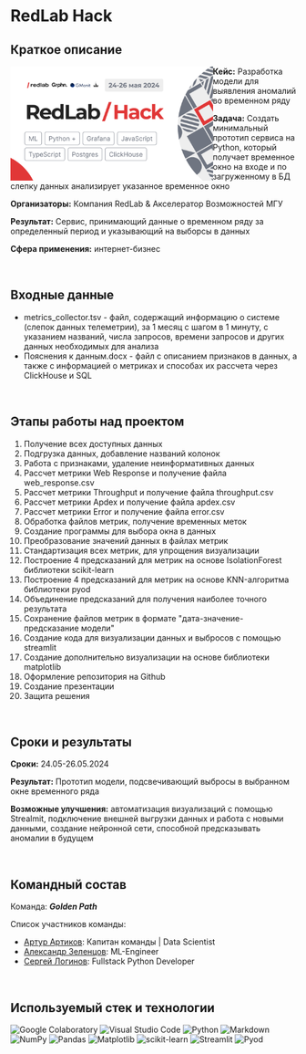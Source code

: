 # RedLab Hack

## Краткое описание

<img src="https://github.com/ArturArtikov/Portfolio/blob/main/1_media/2_hackathon_projects/hackathon4.png" height=200 align="left"> 

**Кейс:** Разработка модели для выявления аномалий во временном ряду

**Задача:** Создать минимальный прототип сервиса на Python, который получает временное окно на входе и по загруженному в БД слепку данных анализирует указанное временное окно

**Организаторы:** Компания RedLab & Акселератор Возможностей МГУ

**Результат:** Сервис, принимающий данные о временном ряду за определенный период и указывающий на выборсы в данных 

**Сфера применения:** интернет-бизнес

<br/>

## Входные данные

* metrics_collector.tsv - файл, содержащий информацию о системе (слепок данных телеметрии), за 1 месяц с шагом в 1 минуту, с указанием названий, числа запросов, времени запросов и других данных необходимых для анализа
* Пояснения к данным.docx - файл с описанием признаков в данных, а также с информацией о метриках и способах их рассчета через ClickHouse и SQL

<br/>

## Этапы работы над проектом

1. Получение всех доступных данных
2. Подгрузка данных, добавление названий колонок
3. Работа с признаками, удаление неинформативных данных
4. Рассчет метрики Web Response и получение файла web_response.csv
5. Рассчет метрики Throughput и получение файла throughput.csv
6. Рассчет метрики Apdex и получение файла apdex.csv
7. Рассчет метрики Error и получение файла error.csv
8. Обработка файлов метрик, получение временных меток
9. Создание программы для выбора окна в данных
10. Преобразование значений данных в файлах метрик
11. Стандартизация всех метрик, для упрощения визуализации
12. Построение 4 предсказаний для метрик на основе IsolationForest библиотеки scikit-learn
13. Построение 4 предсказаний для метрик на основе KNN-алгоритма библиотеки pyod
14. Объединение предсказаний для получения наиболее точного результата
15. Сохранение файлов метрик в формате "дата-значение-предсказание модели"
16. Создание кода для визуализации данных и выбросов с помощью streamlit
17. Создание дополнительно визуализации на основе библиотеки matplotlib
18. Оформление репозитория на Github
19. Создание презентации
20. Защита решения

<br/>

## Сроки и результаты

**Сроки:** 24.05-26.05.2024

**Результат:** Прототип модели, подсвечивающий выбросы в выбранном окне временного ряда

**Возможные улучшения:** автоматизация визуализаций с помощью Strealmit, подключение внешней выгрузки данных и работа с новыми данными, создание нейронной сети, способной предсказывать аномалии в будущем

<br/>

## Командный состав

Команда: __*Golden Path*__

Список участников команды:

* [Артур Артиков](https://github.com/ArturArtikov): Капитан команды | Data Scientist
* [Александр Зеленцов](https://github.com/CHex0K): ML-Engineer
* [Сергей Логинов](): Fullstack Python Developer

<br/>

## Используемый стек и технологии

![Google Colaboratory](https://img.shields.io/badge/Google%20Colaboratory-ffffff.svg?style=for-the-badge&logo=google-colab&logoColor=orange)
![Visual Studio Code](https://img.shields.io/badge/Visual%20Studio%20Code-0078d7.svg?style=for-the-badge&logo=visual-studio-code&logoColor=white)
![Python](https://img.shields.io/badge/python-3670A0?style=for-the-badge&logo=python&logoColor=ffdd54)
![Markdown](https://img.shields.io/badge/markdown-%23000000.svg?style=for-the-badge&logo=markdown&logoColor=white)
![NumPy](https://img.shields.io/badge/numpy-%23013243.svg?style=for-the-badge&logo=numpy&logoColor=white)
![Pandas](https://img.shields.io/badge/pandas-%23150458.svg?style=for-the-badge&logo=pandas&logoColor=white)
![Matplotlib](https://img.shields.io/badge/Matplotlib-%23ffffff.svg?style=for-the-badge&logo=Matplotlib&logoColor=black)
![scikit-learn](https://img.shields.io/badge/scikit--learn-%23F7931E.svg?style=for-the-badge&logo=scikit-learn&logoColor=white)
![Streamlit](https://img.shields.io/badge/streamlit-%23FFFFFF.svg?style=for-the-badge&logo=streamlit&logoColor=DC143C)
![Pyod](https://img.shields.io/badge/pyod-%23FFD700.svg?style=for-the-badge&logo=pyod&logoColor=white)

